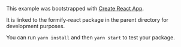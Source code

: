 This example was bootstrapped with [Create React App](https://github.com/facebook/create-react-app).

It is linked to the formify-react package in the parent directory for development purposes.

You can run `yarn install` and then `yarn start` to test your package.
